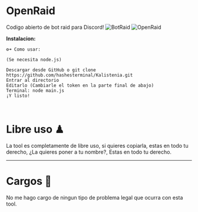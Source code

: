 # OpenRaid
Codigo abierto de bot raid para Discord!
![BotRaid](https://cdn.discordapp.com/attachments/734839716914135219/830572019891306516/unknown.png)
![OpenRaid](https://cdn.discordapp.com/attachments/734839716914135219/830572058244546640/hackon.jpg)


**Instalacion:**

```
⚙️➜ Como usar:

(Se necesita node.js)

Descargar desde GitHub o git clone https://github.com/hashesterminal/Kalistenia.git
Entrar al directorio
Editarlo (Cambiarle el token en la parte final de abajo)
Terminal: node main.js
¡Y listo!



```

# Libre uso ♟
La tool es completamente de libre uso, si quieres copiarla, estas en todo tu derecho, ¿La quieres poner a tu nombre?, Estas en todo tu derecho.

-----------------------------------------------------------------------------------------------------------------------------------------------

# Cargos 👮
No me hago cargo de ningun tipo de problema legal que ocurra con esta tool.
